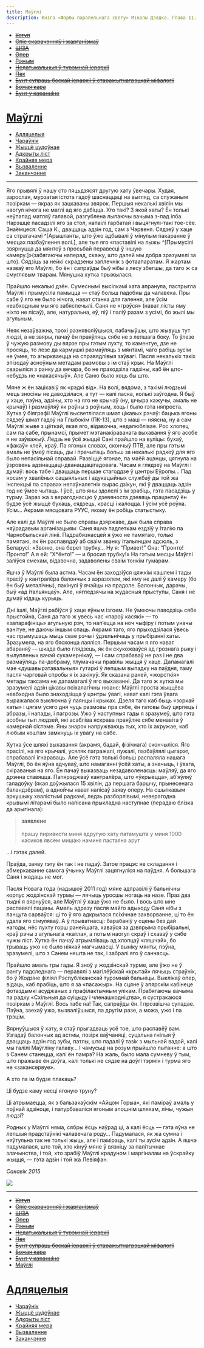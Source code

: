 ```yaml
---
title: Маўглі
description: Кніга «Фарбы паралельнага свету» Міколы Дзядка. Глава 11. Маўглі
---
```


- ~~[Уступ](./1.md)~~
- ~~[Спіс скарачэнняў і жарганізмаў](./2.md)~~
- ~~[ШІЗА](./3.md)~~
- ~~[Опер](./4.md)~~
- ~~[Рэжым](./5.md)~~
- ~~[Недатыкальныя ў турэмнай іерархіі](./6.md)~~
- ~~[Пах](./7.md)~~
- ~~[Бунт супраць боскай іерархіі ў старажытнагрэцкай міфалогіі](./8.md)~~
- ~~[Божая кара](./9.md)~~
- ~~[Бунт у каранціне](./10.md)~~
# [Маўглі](./11.md)
- [Адляцелыя](./12.md)
- [Чараўнік](./13.md)
- [Жыццё цудоўнае](./14.md)
- [Адкрыты ліст](./15.md)
- [Крайняя мера](./16.md)
- [Вызваленне](./17.md)
- [Заканчэнне](./18.md)

---

Яго прывялі ў нашу сто пяцьдзясят другую хату ўвечары. Худая, зарослая, мурзатая істота гадоў шаснаццаці на выгляд, са спужаным позіркам — якраз як зацкаваны звярок. Першыя некалькі хвілін мы наогул нічога не маглі ад яго дабіцца. Хто такі? З якой хаты? Ён толькі неўпапад матляў галавой, разгублена лыпаючы вачыма з-пад ілба. Нарэшце пасадзілі яго за стол, напаілі гарбатай і выцягнулі-такі тое-сёе. Знаёмцеся: Саша К., дваццаць адзін год, сам з Чэрвеня. Сядзеў у хаце са страгачамі ^[Арыштанты, што ўжо адбывалі ў мінулым пакаранне ў месцах пазбаўлення волі.], але тыя яго «паставілі на лыжы ^[Прымусілі звярнуцца да мянтоў з просьбай перавесці ў іншую камеру.]»\(забягаючы наперад, скажу, што далей мы добра зразумелі за што\). Сядзіць за нейкі скрадзены заплечнік з фотаапаратам. Я жартам назваў яго Маўглі, бо ён і сапраўды быў нібы з лесу збегшы, да таго ж са смуглявым тварам. Мянушка хутка прыжылася.

Прайшло некалькі дзён. Сумеснымі высілкамі хата апранула, пастрыгла Маўглі і прымусіла памыцца — стаў больш падобны да чалавека. Пры сабе ў яго не было нічога, нават станка для галення, але ўсім неабходным мы яго забяспечылі. Саня не «грэўся» \(нават лісты яму ніхто не пісаў\), але, натуральна, еў, піў і паліў разам з усімі, бо жылі мы агульным.

Неяк незаўважна, трохі разняволіўшыся, пабачыўшы, што жывуць тут людзі, а не звяры, пачаў ён праяўляць сябе не з лепшага боку. То ўлезе ў чужую размову ды вярзе пры гэтым лухту, то каментуе, дзе не просяць, то лезе да кармушкі размаўляць з мянтамі, чаго рабіць зусім не ўмее, то агыркваецца на справядлівыя заўвагі. Пасля некалькіх такіх эпізодаў асноўным метадам размовы з ім стаў крык. На Маўглі сварыліся з ранку да вечара, бо не праходзіла гадзіны, каб ён што-небудзь не «накасячыў». Але Саню было хоць бы што.

Мяне ж ён зацікавіў як «рэдкі від». На волі, вядома, з такімі людзьмі мець зносіны не даводзілася, а тут — калі ласка, колькі заўгодна. Я быў у хаце, пэўна, адзіны, хто на яго не крычаў \(ну, шчыра кажучы, амаль не крычаў\) і размаўляў як роўны з роўным, хоць і было гэта няпроста. Хутка ў біяграфіі Маўглі высветлілася шмат цікавых рэчаў: бацька ягоны сядзеў шмат гадоў на Глыбокім \(ПК-13\), што з маці — няясна, ну а сам Маўглі жыве з цёткай, якая яго, відавочна, недалюблівае. Рос хлопец сам па сабе, прынамсі, прымет мэтанакіраванага выхавання ў яго асобе я не заўважыў. Ледзь не ўсё жыццё Сані прайшло на вуліцы: бухаў, «факаў» клей, краў. Па ягоных словах, скончыў ПТВ, але пры гэтым амаль не ўмеў пісаць, ды і прачытаць больш за некалькі радкоў для яго было непасільнай справай. Развіццё ягонае, па маёй ацэнцы, цягнула на ўзровень адзінаццаці-дванаццацігадовага. Часам я глядзеў на Маўглі і думаў: вось табе і дваццаць першае стагоддзе ў цэнтры Еўропы… Пад носам у хвалёных сацыяльных і адукацыйных службаў ды той жа інспекцыі па справах непаўналетніх вырас дзікун, які ў дваццаць адзін год не ўмее чытаць. І ўсё, што яны здолелі з ім зрабіць, гэта пасадзіць у турму. Зараз жа з верагоднасцю ў дзевяноста дзевяць працэнтаў ён будзе ўсё жыццё бухаць, сядзець, красці і калоцца. І ўсім усё роўна. Усім… Акрамя мясцовага РУУС, якому ён робіць статыстыку.

Але калі да Маўглі не было справы дзяржаве, дык была справа няўрадавым арганізацыям: Саня яшчэ падлеткам ездзіў у Італію па Чарнобыльскай лініі. Падрабязнасцей я ўжо не памятаю, толькі памятаю, як ён распавядаў аб сваім званку італьянцам адсюль, з Беларусі: «Звоню, она берет трубку… Ну я: “Привет\!” Она: “Пронто\! Пронто\!” А я ей: “Х\*ёнто\!” — и бросил трубку\!» На гэтым месцы Маўглі заліўся смехам, відавочна, задаволены сваім тонкім гумарам.

Яшчэ ў Маўглі была астма. Часам ён заходзіўся цяжкім кашлем і тады прасіў у кантралёра балончык з аэразолем, які яму не далі ў камеру \(бо ён быў металічны\), пакінулі ў ячэйцы на прадоле. Балончык, дарэчы, быў «ад італьянцаў». Але, нягледзячы на жудасныя прыступы, Саня і не думаў кідаць курыць.

Дні ішлі, Маўглі рабіўся ў хаце яўным ізгоем. Не ўмеючы паводзіць сябе прыстойна, Саня да таго ж увесь час «пароў касякі» — то «запарафініць» агульную рэч, то нап’ецца на ноч чыфіру і потым уначы ванітуе, не даючы іншым спаць. Акрамя таго, яго прыходзілася ўвесь час прымушаць мыць свае рэчы і ўдзельнічаць у прыбіранні хаты. Зразумела, на яго бясконца лаяліся. Першым часам я яго нават абараняў — шкада было глядзець, як ён скукожваўся ад грознага рыку і вылупленых вачэй сукамернікаў, — і сам спрабаваў не раз і не два размаўляць па-добраму, тлумачачы правілы жыцця ў хаце. Дапамагалі мае «душавыратавальныя» гутаркі ў лепшым выпадку на паўдня, таму пасля чарговай спробы я іх закінуў. Як сказана раней, «жорсткія» метады таксама не дапамагалі ў яго выхаванні. Да таго ж хутка мы зразумелі адзін цікавы псіхалагічны нюанс: Маўглі проста жыццёва неабходна было знаходзіцца ў цэнтры ўвагі, нават калі гэта ўвага выражалася выключна ў лаянцы і крыках. Дзеля таго каб быць «зоркай хаты» і цягам усяго дня чуць размовы пра сябе, ён гатовы быў цярпець і абразы, і напады, і пагрозы. Ужо ў наступныя гады я зразумеў, што гэта асобны тып людзей, які асабліва яскрава праяўляе сябе менавіта ў камернай сістэме. Яны знарок напружваюць тых, хто іх акружае, каб любым коштам замкнуць іх увагу на сабе.

Хутка ўсе шляхі выхавання \(акрамя, бадай, фізічнага\) скончыліся. Яго прасілі, на яго крычалі, усяляк пагражалі, пужалі, пазбаўлялі цыгарэт, спрабавалі ігнараваць. Але ўсё гэта толькі больш распаляла нашага Маўглі, бо ён яўна адчуваў, што намаганні ўсёй хаты, а значыць, і ўвага, скіраваныя на яго. Ён пачаў выказваць незадаволенасць: маўляў, да яго дрэнна ставяцца. Папярэджваў кантралёра, што «ўкрыецца», аб’яўляў галадоўку \(якая доўжылася 15 хвілін, да першага баршчу, прынесенага баландзёрам\), а аднойчы нават напісаў заяву оперу. На сшыткавым аркушыку хвалістымі радкамі, ледзь разборлівымі, неверагодна крывымі літарамі было напісана прыкладна наступнае \(перадаю блізка да арыгінала\):

>**заявлене**\
\
прашу пиривисти миня вдругую хату патамушта у миня 1000 касиков явсем мишаю наминя пастаяна арут


…і гэтак далей.

Праўда, заяву гэту ён так і не падаў. Затое працэс яе складання і абмеркаванне самога ўчынку Маўглі зацягнуліся на паўдня. А большага Саня і жадаць не мог.

Пасля Новага года \(надышоў 2011 год\) мяне адправілі ў бальнічны корпус жодзінскай турмы — лячыць уросшы ногаць на назе. Праз два тыдні я вярнуўся, але Маўглі ў хаце ўжо не было. І вось што мне распавялі пацаны. Амаль адразу пасля майго адыходу Саня нібы з ланцуга сарваўся: ці то ў яго адкрылася псіхічнае захворванне, ці то ён удала яго сімуляваў. А ў прыватнасці: барабаніў у сцены без дай нагоды, нёс лухту горш ранейшага, хаваўся за дзвярыма прыбіральні, краў рэчы з агульнага «катла», а потым наогул скраў і схаваў у сябе чужы ліст. Хутка ён пачаў атрымліваць ад хлопцаў «ляшчэй», бо трываць ужо не было ніякай магчымасці. У выніку мянты, пэўна, зразумелі, што з Санем нешта не так, і забралі яго ў санчасць.


Прайшло амаль тры гады. Я зноў у жодзінскай турме, але ўжо не ў рангу падследнага — перавялі з магілёўскай «крытай» лячыць страўнік, бо ў Жодзіне філіял Рэспубліканскай турэмнай бальніцы. Выклікаў опер, відаць, каб прабіць, што я за «пасажыр». На сцяне ў апярскім кабінеце фотаздымкі асуджаных з прафілактычным улікам. Прабягаючы вачыма па радку «Схільныя да суіцыду і членашкодніцтва», я сустракаюся позіркам з Маўглі. Вось табе на\! Так, сапраўды ён. І прозвішча супадае. Пэўна, заехаў ужо, вызваліўшыся, па другім разе, а можа, ужо і па трэцім.

Вярнуўшыся ў хату, я стаў прыгадваць усё тое, што распавёў вам. Узгадаў балончык ад астмы, позірк ваўчаняці, суцэльна гнілыя ў дваццаць адзін год зубы, патлы, што падалі ў тазік з мыльнай вадой, калі мы галілі Маўгліну галаву… І чамусьці на розум прыйшло пытанне: а што з Санем станецца, калі ён памрэ? На жаль, было мала сумневу ў тым, што пражыве ён доўга, калі толькі не сядзе на доўгі тэрмін і турма яго не «закансервуе».

А хто па ім будзе плакаць?

Ці будзе каму несці ягоную труну?

Ці атрымаецца, як з бальзакаўскім «Айцом Горыа», які паміраў амаль у поўнай адзіноце, і патурбаваліся ягоным апошнім шляхам, лічы, чужыя людзі?

Родных у Маўглі няма, сябры ёсць наўрад ці, а калі ёсць — гэта яўна не лепшыя прадстаўнікі чалавечага роду… Падумалася, як жа сумна і няўтульна так не толькі жыць, але і паміраць, калі ты зусім адзін. А яшчэ падумалася, што той, хто кінуў мяне ў вязніцу за палітычнае злачынства, і той, хто зрабіў Маўглі крадуном і маргіналам на ўскрайку жыцця, — гэта адзін і той жа Левіяфан.

*Сакавік 2015*

![](../img/07.png)

---

- ~~[Уступ](./1.md)~~
- ~~[Спіс скарачэнняў і жарганізмаў](./2.md)~~
- ~~[ШІЗА](./3.md)~~
- ~~[Опер](./4.md)~~
- ~~[Рэжым](./5.md)~~
- ~~[Недатыкальныя ў турэмнай іерархіі](./6.md)~~
- ~~[Пах](./7.md)~~
- ~~[Бунт супраць боскай іерархіі ў старажытнагрэцкай міфалогіі](./8.md)~~
- ~~[Божая кара](./9.md)~~
- ~~[Бунт у каранціне](./10.md)~~
- ~~[Маўглі](./11.md)~~
# [Адляцелыя](./12.md)
- [Чараўнік](./13.md)
- [Жыццё цудоўнае](./14.md)
- [Адкрыты ліст](./15.md)
- [Крайняя мера](./16.md)
- [Вызваленне](./17.md)
- [Заканчэнне](./18.md)
